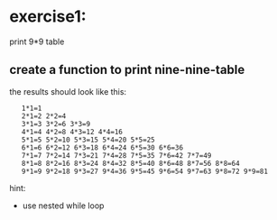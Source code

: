 # exercise1:
 print 9*9 table
 ## create a function to print nine-nine-table 
 the results should look like this: 
 ```
    1*1=1 
    2*1=2 2*2=4 
    3*1=3 3*2=6 3*3=9 
    4*1=4 4*2=8 4*3=12 4*4=16 
    5*1=5 5*2=10 5*3=15 5*4=20 5*5=25 
    6*1=6 6*2=12 6*3=18 6*4=24 6*5=30 6*6=36 
    7*1=7 7*2=14 7*3=21 7*4=28 7*5=35 7*6=42 7*7=49 
    8*1=8 8*2=16 8*3=24 8*4=32 8*5=40 8*6=48 8*7=56 8*8=64 
    9*1=9 9*2=18 9*3=27 9*4=36 9*5=45 9*6=54 9*7=63 9*8=72 9*9=81 
 ```
 hint: 
 - use nested while loop